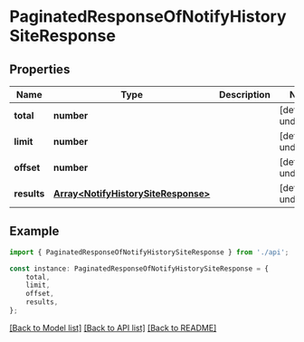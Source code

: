 # PaginatedResponseOfNotifyHistorySiteResponse


## Properties

Name | Type | Description | Notes
------------ | ------------- | ------------- | -------------
**total** | **number** |  | [default to undefined]
**limit** | **number** |  | [default to undefined]
**offset** | **number** |  | [default to undefined]
**results** | [**Array&lt;NotifyHistorySiteResponse&gt;**](NotifyHistorySiteResponse.md) |  | [default to undefined]

## Example

```typescript
import { PaginatedResponseOfNotifyHistorySiteResponse } from './api';

const instance: PaginatedResponseOfNotifyHistorySiteResponse = {
    total,
    limit,
    offset,
    results,
};
```

[[Back to Model list]](../README.md#documentation-for-models) [[Back to API list]](../README.md#documentation-for-api-endpoints) [[Back to README]](../README.md)
